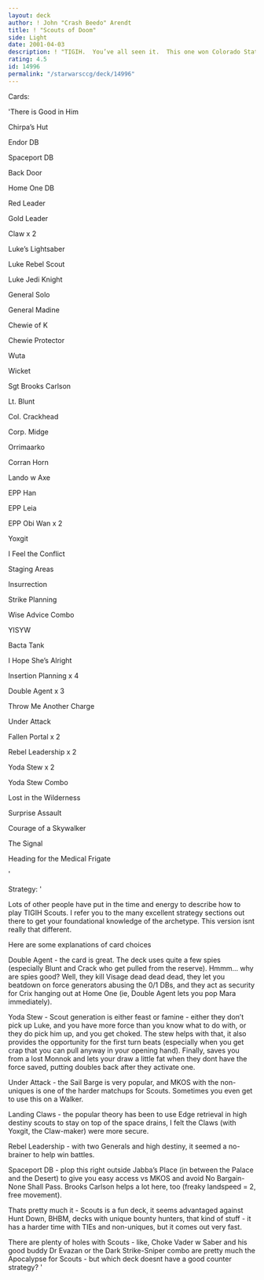 ```yaml
---
layout: deck
author: ! John "Crash Beedo" Arendt
title: ! "Scouts of Doom"
side: Light
date: 2001-04-03
description: ! "TIGIH.  You’ve all seen it.  This one won Colorado States."
rating: 4.5
id: 14996
permalink: "/starwarsccg/deck/14996"
---
```

Cards: 

'There is Good in Him


Chirpa&#8217;s Hut

Endor DB

Spaceport DB

Back Door

Home One DB


Red Leader

Gold Leader

Claw x 2

Luke&#8217;s Lightsaber


Luke Rebel Scout

Luke Jedi Knight

General Solo

General Madine

Chewie of K

Chewie Protector

Wuta

Wicket

Sgt Brooks Carlson

Lt. Blunt

Col. Crackhead

Corp. Midge

Orrimaarko

Corran Horn

Lando w Axe

EPP Han

EPP Leia

EPP Obi Wan x 2

Yoxgit


I Feel the Conflict

Staging Areas

Insurrection

Strike Planning

Wise Advice Combo

YISYW

Bacta Tank

I Hope She&#8217;s Alright


Insertion Planning x 4

Double Agent x 3

Throw Me Another Charge

Under Attack

Fallen Portal x 2

Rebel Leadership x 2

Yoda Stew x 2

Yoda Stew Combo

Lost in the Wilderness

Surprise Assault

Courage of a Skywalker

The Signal

Heading for the Medical Frigate

'

Strategy: '

Lots of other people have put in the time and energy to describe how to play TIGIH Scouts.  I refer you to the many excellent strategy sections out there to get your foundational knowledge of the archetype.  This version isnt really that different.


Here are some explanations of card choices


Double Agent - the card is great.  The deck uses quite a few spies (especially Blunt and Crack who get pulled from the reserve).  Hmmm... why are spies good?  Well, they kill Visage dead dead dead, they let you beatdown on force generators abusing the 0/1 DBs, and they act as security for Crix hanging out at Home One (ie, Double Agent lets you pop Mara immediately).


Yoda Stew - Scout generation is either feast or famine - either they don’t pick up Luke, and you have more force than you know what to do with, or they do pick him up, and you get choked.  The stew helps with that, it also provides the opportunity for the first turn beats (especially when you get crap that you can pull anyway in your opening hand).  Finally, saves you from a lost Monnok and lets your draw a little fat when they dont have the force saved, putting doubles back after they activate one.


Under Attack - the Sail Barge is very popular, and MKOS with the non-uniques is one of the harder matchups for Scouts.  Sometimes you even get to use this on a Walker.


Landing Claws - the popular theory has been to use Edge retrieval in high destiny scouts to stay on top of the space drains, I felt the Claws (with Yoxgit, the Claw-maker) were more secure.


Rebel Leadership - with two Generals and high destiny, it seemed a no-brainer to help win battles.


Spaceport DB - plop this right outside Jabba’s Place (in between the Palace and the Desert) to give you easy access vs MKOS and avoid No Bargain-None Shall Pass.  Brooks Carlson helps a lot here, too (freaky landspeed = 2, free movement).


Thats pretty much it - Scouts is a fun deck, it seems advantaged against Hunt Down, BHBM, decks with unique bounty hunters, that kind of stuff - it has a harder time with TIEs and non-uniques, but it comes out very fast.


There are plenty of holes with Scouts - like, Choke Vader w Saber and his good buddy Dr Evazan or the Dark Strike-Sniper combo are pretty much the Apocalypse for Scouts - but which deck doesnt have a good counter strategy?  '
